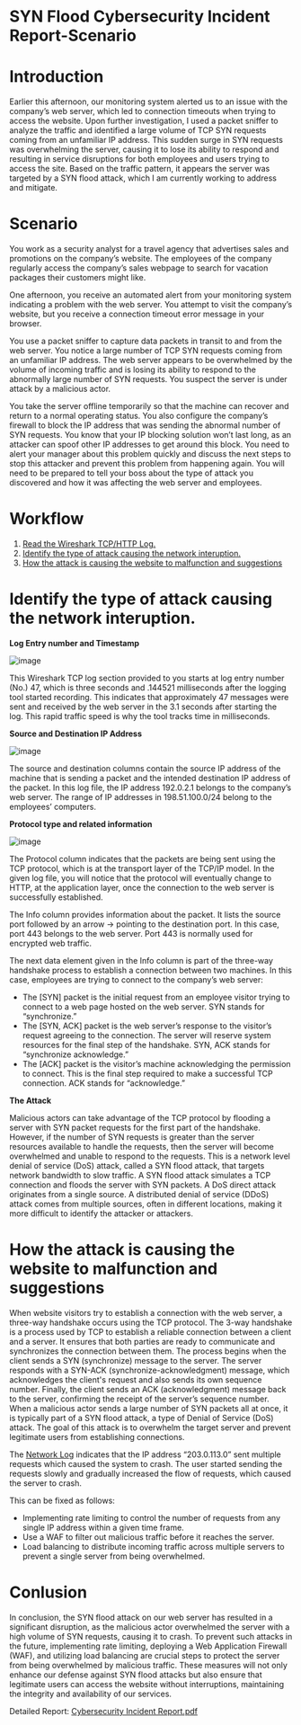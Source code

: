 # SYN Flood Cybersecurity Incident Report-Scenario

# Introduction

Earlier this afternoon, our monitoring system alerted us to an issue with the company’s web server, which led to connection timeouts when trying to access the website. Upon further investigation, I used a packet sniffer to analyze the traffic and identified a large volume of TCP SYN requests coming from an unfamiliar IP address. This sudden surge in SYN requests was overwhelming the server, causing it to lose its ability to respond and resulting in service disruptions for both employees and users trying to access the site. Based on the traffic pattern, it appears the server was targeted by a SYN flood attack, which I am currently working to address and mitigate.

# Scenario

You work as a security analyst for a travel agency that advertises sales and promotions on the company’s website. The employees of the company regularly access the company’s sales webpage to search for vacation packages their customers might like. 

One afternoon, you receive an automated alert from your monitoring system indicating a problem with the web server. You attempt to visit the company’s website, but you receive a connection timeout error message in your browser.

You use a packet sniffer to capture data packets in transit to and from the web server. You notice a large number of TCP SYN requests coming from an unfamiliar IP address. The web server appears to be overwhelmed by the volume of incoming traffic and is losing its ability to respond to the abnormally large number of SYN requests. You suspect the server is under attack by a malicious actor. 

You take the server offline temporarily so that the machine can recover and return to a normal operating status. You also configure the company’s firewall to block the IP address that was sending the abnormal number of SYN requests. You know that your IP blocking solution won’t last long, as an attacker can spoof other IP addresses to get around this block. You need to alert your manager about this problem quickly and discuss the next steps to stop this attacker and prevent this problem from happening again. You will need to be prepared to tell your boss about the type of attack you discovered and how it was affecting the web server and employees.

# Workflow

1. [Read the Wireshark TCP/HTTP Log.](https://github.com/SMUGLER79/Cybersecurity-Incident-Report-Scenario/blob/main/Wireshark%20TCP_HTTP%20log.xlsx)
2. [Identify the type of attack causing the network interuption.](#Identify-the-type-of-attack-causing-the-network-interuption.)
3. [How the attack is causing the website to malfunction and suggestions](#How-the-attack-is-causing-the-website-to-malfunction-and-suggestions)
# Identify the type of attack causing the network interuption.

**Log Entry number and Timestamp**

![image](https://github.com/user-attachments/assets/aaf84d53-41b4-4aaf-871f-6fd58345af94)

This Wireshark TCP log section provided to you starts at log entry number (No.) 47, which is three seconds and .144521 milliseconds after the logging tool started recording. This indicates that approximately 47 messages were sent and received by the web server in the 3.1 seconds after starting the log. This rapid traffic speed is why the tool tracks time in milliseconds. 

**Source and Destination IP Address**

![image](https://github.com/user-attachments/assets/0aba484b-c30a-4ac8-80fc-c1629f8a0b55)

The source and destination columns contain the source IP address of the machine that is sending a packet and the intended destination IP address of the packet. In this log file, the IP address 192.0.2.1 belongs to the company’s web server. The range of IP addresses in 198.51.100.0/24 belong to the employees’ computers.

**Protocol type and related information**

![image](https://github.com/user-attachments/assets/b718d611-8cf0-4b8b-aeea-3a0e22bc8602)

The Protocol column indicates that the packets are being sent using the TCP protocol, which is at the transport layer of the TCP/IP model. In the given log file, you will notice that the protocol will eventually change to HTTP, at the application layer, once the connection to the web server is successfully established.

The Info column provides information about the packet. It lists the source port followed by an arrow → pointing to the destination port. In this case, port 443 belongs to the web server. Port 443 is normally used for encrypted web traffic.

The next data element given in the Info column is part of the three-way handshake process to establish a connection between two machines. In this case, employees are trying to connect to the company’s web server: 

  - The [SYN] packet is the initial request from an employee visitor trying to connect to a web page hosted on the web server. SYN stands for “synchronize.” 
  - The [SYN, ACK] packet is the web server’s response to the visitor’s request agreeing to the connection. The server will reserve system resources for the final step of the handshake. SYN, ACK stands for “synchronize acknowledge.”
  - The [ACK] packet is the visitor’s machine acknowledging the permission to connect. This is the final step required to make a successful TCP connection. ACK stands for “acknowledge.”

**The Attack**

Malicious actors can take advantage of the TCP protocol by flooding a server with SYN packet requests for the first part of the handshake. However, if the number of SYN requests is greater than the server resources available to handle the requests, then the server will become overwhelmed and unable to respond to the requests. This is a network level denial of service (DoS) attack, called a SYN flood attack, that targets network bandwidth to slow traffic. A SYN flood attack simulates a TCP connection and floods the server with SYN packets. A DoS direct attack originates from a single source. A distributed denial of service (DDoS) attack comes from multiple sources, often in different locations, making it more difficult to identify the attacker or attackers.


# How the attack is causing the website to malfunction and suggestions

When website visitors try to establish a connection with the web server, a three-way handshake occurs using the TCP protocol. The 3-way handshake is a process used by TCP to establish a reliable connection between a client and a server. It ensures that both parties are ready to communicate and synchronizes the connection between them. The process begins when the client sends a SYN (synchronize) message to the server. The server responds with a SYN-ACK (synchronize-acknowledgment) message, which acknowledges the client's request and also sends its own sequence number. Finally, the client sends an ACK (acknowledgment) message back to the server, confirming the receipt of the server’s sequence number. When a malicious actor sends a large number of SYN packets all at once, it is typically part of a SYN flood attack, a type of Denial of Service (DoS) attack. The goal of this attack is to overwhelm the target server and prevent legitimate users from establishing connections. 

The [Network Log](https://github.com/SMUGLER79/Cybersecurity-Incident-Report-Scenario/blob/main/Wireshark%20TCP_HTTP%20log.xlsx) indicates that the IP address “203.0.113.0” sent multiple requests which caused the system to crash. The user started sending the requests slowly and gradually increased the flow of requests, which caused the server to crash. 

This can be fixed as follows:
 - Implementing rate limiting to control the number of requests from any single IP address within a given time frame. 
 - Use a WAF to filter out malicious traffic before it reaches the server.
 - Load balancing to distribute incoming traffic across multiple servers to prevent a single server from being overwhelmed.


# Conlusion

In conclusion, the SYN flood attack on our web server has resulted in a significant disruption, as the malicious actor overwhelmed the server with a high volume of SYN requests, causing it to crash. To prevent such attacks in the future, implementing rate limiting, deploying a Web Application Firewall (WAF), and utilizing load balancing are crucial steps to protect the server from being overwhelmed by malicious traffic. These measures will not only enhance our defense against SYN flood attacks but also ensure that legitimate users can access the website without interruptions, maintaining the integrity and availability of our services.

Detailed Report: [Cybersecurity Incident Report.pdf](https://github.com/SMUGLER79/Cybersecurity-Incident-Report-Scenario/blob/main/Cybersecurity%20incident%20report.pdf)
